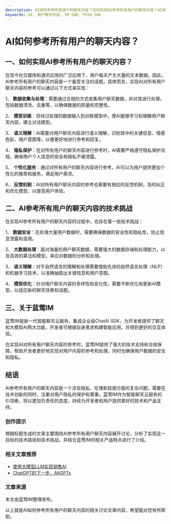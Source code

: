 ```yaml
---
description: AI如何参考所有用户的聊天内容？如何实现AI参考所有用户的聊天内容？AI参考所有用户的聊天内容的技术挑战
keywords: AI, 用户聊天内容, IM SDK, PUSH SDK
---
```

# AI如何参考所有用户的聊天内容？

## 一、如何实现AI参考所有用户的聊天内容？
在现今社交媒体和通讯应用的广泛应用下，用户每天产生大量的文本数据。因此，AI参考所有用户的聊天内容是一个备受关注的话题。具体而言，实现AI对所有用户聊天内容的参考可以通过以下方式来实现：

1、 **数据收集与处理**：需要通过合规的方式收集用户聊天数据，并对其进行处理，包括数据清洗、去重等，以确保数据的质量和完整性。

2、 **模型训练**：将经过处理的数据输入到训练模型中，使AI能够学习和理解用户聊天内容，建立对话模型。

3、 **语义理解**：AI需要对用户聊天内容进行语义理解，识别其中的关键信息、情感色彩、用户意图等，以便更好地进行参考和回复。

4、 **隐私保护**：在对所有用户的聊天内容进行参考时，AI需要严格遵守隐私保护法规，确保用户个人信息的安全和隐私不被泄露。

5、 **个性化服务**：通过对所有用户的聊天内容进行参考，AI可以为用户提供更加个性化的推荐和服务，满足用户需求。

6、 **反馈机制**：AI对所有用户聊天内容的参考也需要有相应的反馈机制，及时纠正和优化模型，以提高用户体验。

## 二、AI参考所有用户的聊天内容的技术挑战
在实现AI参考所有用户的聊天内容的过程中，也存在着一些技术挑战：

1、 **数据安全**：在处理大量用户数据时，需要确保数据的安全性和隐私性，防止信息泄露和滥用。

2、 **大数据处理**：面对海量的用户聊天数据，需要强大的数据存储和处理能力，以及高效的算法和模型，来应对数据的分析和处理。

3、 **语义理解**：对于自然语言的理解和处理需要借助先进的自然语言处理（NLP）和机器学习技术，以准确抽取出关键信息和用户意图。

4、 **模型优化**：针对用户聊天内容的多样性和变化性，需要不断优化和更新AI模型，以适应新的聊天场景和话题。

## 三、关于蓝莺IM
蓝莺IM是新一代智能聊天云服务，集成企业级ChatAI SDK，为开发者提供了聊天和大模型AI两大功能，开发者可根据自身需求构建智能应用，并得到更好的交互体验。

在实现AI对所有用户聊天内容的参考时，蓝莺IM提供了强大的技术支持和合规保障，帮助开发者更好地实现对用户内容的参考和处理，同时也确保用户数据的安全和隐私。

## 结语
AI参考所有用户的聊天内容是一个涉及隐私、伦理和技朋方面的复杂问题，需要在技术创新的同时，注重对用户隐私的保护和尊重。蓝莺IM作为智能聊天云服务的引领者，将以更加负责任的态度，持续为开发者和用户提供更好的技术和产品支持。

### 创作提示
根据标题生成的文章主要围绕AI参考所有用户聊天内容展开讨论，分析了实现这一目标的技术路径和技术挑战，并结合蓝莺IM的相关产品特点进行了介绍。

### 相关文章推荐
- [使用大模型LLM实现销售AI](../articles/product-and-technologies/Implement-Sales-AI-with-Large-Language-Model.html)
- [ChatGPT的下一步，AltGPTs](../articles/product-and-technologies/The-Next-Steps-for-ChatGPT-AltGPTs.html)

### 文章来源
本文由蓝莺IM整理发布。

以上就是AI如何参考所有用户的聊天内容的相关讨论文章内容，希望能对您有所帮助。